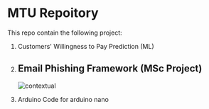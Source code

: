 # MTU Repoitory
This repo contain the following project:
1. Customers' Willingness to Pay Prediction (ML)
2. ## Email Phishing Framework (MSc Project)
   ![contextual](https://github.com/user-attachments/assets/9b5f19a2-d25e-4c66-b344-ef5abdffad76)

   
4. Arduino Code for arduino nano   

